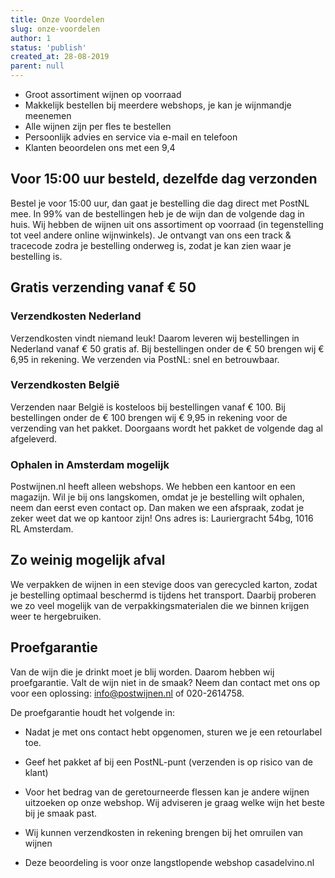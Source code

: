 ```yaml
---
title: Onze Voordelen
slug: onze-voordelen
author: 1
status: 'publish'
created_at: 28-08-2019
parent: null
---
```


* Groot assortiment wijnen op voorraad
* Makkelijk bestellen bij meerdere webshops, je kan je wijnmandje meenemen
* Alle wijnen zijn per fles te bestellen
* Persoonlijk advies en service via e-mail en telefoon
* Klanten beoordelen ons met een 9,4

## Voor 15:00 uur besteld, dezelfde dag verzonden
Bestel je voor 15:00 uur, dan gaat je bestelling die dag direct met PostNL mee. In 99% van de bestellingen heb je de wijn dan de volgende dag in huis. Wij hebben de wijnen uit ons assortiment op voorraad (in tegenstelling tot veel andere online wijnwinkels).  Je ontvangt van ons een track & tracecode zodra je bestelling onderweg is, zodat je kan zien waar je bestelling is.

## Gratis verzending vanaf € 50

### Verzendkosten Nederland
Verzendkosten vindt niemand leuk! Daarom leveren wij bestellingen in Nederland vanaf € 50 gratis af. Bij bestellingen onder de € 50 brengen wij € 6,95 in rekening.  We verzenden via PostNL: snel en betrouwbaar.

### Verzendkosten België
Verzenden naar België is kosteloos bij bestellingen vanaf € 100. Bij bestellingen onder de € 100 brengen wij € 9,95 in rekening voor de verzending van het pakket. Doorgaans wordt het pakket de volgende dag al afgeleverd.

### Ophalen in Amsterdam mogelijk
Postwijnen.nl heeft alleen webshops. We hebben een kantoor en een magazijn. Wil je bij ons langskomen, omdat je je bestelling wilt ophalen, neem dan eerst even contact op. Dan maken we een afspraak, zodat je zeker weet dat we op kantoor zijn! Ons adres is: Lauriergracht 54bg, 1016 RL Amsterdam.

## Zo weinig mogelijk afval
We verpakken de wijnen in een stevige doos van gerecycled karton, zodat je bestelling optimaal beschermd is tijdens het transport. Daarbij proberen we zo veel mogelijk van de verpakkingsmaterialen die we binnen krijgen weer te hergebruiken.

## Proefgarantie
Van de wijn die je drinkt moet je blij worden. Daarom hebben wij proefgarantie. Valt de wijn niet in de smaak? Neem dan contact met ons op voor een oplossing: info@postwijnen.nl of 020-2614758.

De proefgarantie houdt het volgende in:
* Nadat je met ons contact hebt opgenomen, sturen we je een retourlabel toe.
* Geef het pakket af bij een PostNL-punt (verzenden is op risico van de klant)
* Voor het bedrag van de geretourneerde flessen kan je andere wijnen uitzoeken op onze webshop. Wij adviseren je graag welke wijn het beste bij je smaak past.
* Wij kunnen verzendkosten in rekening brengen bij het omruilen van wijnen


* Deze beoordeling is voor onze langstlopende webshop casadelvino.nl

